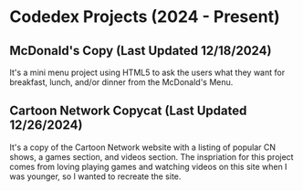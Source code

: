 
<h1>Codedex Projects (2024 - Present)</h1>
<h2>McDonald's Copy (Last Updated 12/18/2024)</h2>
<p>It's a mini menu project using HTML5 to ask the users what they want for breakfast, lunch, and/or dinner from the McDonald's Menu.</p>
<h2>Cartoon Network Copycat (Last Updated 12/26/2024)</h2>
<p>It's a copy of the Cartoon Network website with a listing of popular CN shows, a games section, and videos section. The inspriation for this project comes from loving playing games and watching videos on this site when I was younger, so I wanted to recreate the site.</p>

